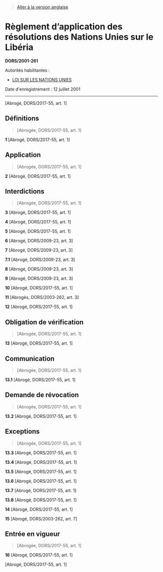 > [Aller à la version anglaise](/en/Regulations/Statutory%20Orders%20and%20Regulations/2001/261.md)

# Règlement d’application des résolutions des Nations Unies sur le Libéria

**DORS/2001-261**

Autorités habilitantes : 
- [LOI SUR LES NATIONS UNIES](/fr/Lois/Lois%20révisées%20du%20Canada/U/U-2.md)

Date d'enregistrement : 12 juillet 2001

----------


[Abrogé, DORS/2017-55, art. 1]



## Définitions
> [Abrogée, DORS/2017-55, art. 1]



**1** [Abrogé, DORS/2017-55, art. 1]




## Application
> [Abrogée, DORS/2017-55, art. 1]



**2** [Abrogé, DORS/2017-55, art. 1]




## Interdictions
> [Abrogée, DORS/2017-55, art. 1]



**3** [Abrogé, DORS/2017-55, art. 1]



**4** [Abrogé, DORS/2017-55, art. 1]



**5** [Abrogé, DORS/2017-55, art. 1]



**6** [Abrogé, DORS/2009-23, art. 3]



**7** [Abrogé, DORS/2009-23, art. 3]



**7.1** [Abrogé, DORS/2009-23, art. 3]



**8** [Abrogé, DORS/2009-23, art. 3]



**9** [Abrogé, DORS/2009-23, art. 3]



**10** [Abrogé, DORS/2017-55, art. 1]



**11** [Abrogés, DORS/2003-262, art. 3]



**12** [Abrogé, DORS/2017-55, art. 1]




## Obligation de vérification
> [Abrogée, DORS/2017-55, art. 1]



**13** [Abrogé, DORS/2017-55, art. 1]




## Communication
> [Abrogée, DORS/2017-55, art. 1]



**13.1** [Abrogé, DORS/2017-55, art. 1]




## Demande de révocation
> [Abrogée, DORS/2017-55, art. 1]



**13.2** [Abrogé, DORS/2017-55, art. 1]




## Exceptions
> [Abrogée, DORS/2017-55, art. 1]



**13.3** [Abrogé, DORS/2017-55, art. 1]



**13.4** [Abrogé, DORS/2017-55, art. 1]



**13.5** [Abrogé, DORS/2017-55, art. 1]



**13.6** [Abrogé, DORS/2017-55, art. 1]



**13.7** [Abrogé, DORS/2017-55, art. 1]



**13.8** [Abrogé, DORS/2017-55, art. 1]



**14** [Abrogé, DORS/2017-55, art. 1]



**15** [Abrogé, DORS/2003-262, art. 7]




## Entrée en vigueur
> [Abrogée, DORS/2017-55, art. 1]



**16** [Abrogé, DORS/2017-55, art. 1]


[Abrogé, DORS/2017-55, art. 1]


